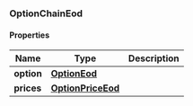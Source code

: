 

[//]: # (CLASS:OptionChainEod)

[//]: # (KIND:object)

### OptionChainEod

#### Properties

[//]: # (START_DEFINITION)

Name | Type | Description
------------ | ------------- | -------------
**option** | [**OptionEod**](OptionEod.md) |  &nbsp;
**prices** | [**OptionPriceEod**](OptionPriceEod.md) |  &nbsp;

[//]: # (END_DEFINITION)


[//]: # (CONTAINED_CLASS:OptionEod)


[//]: # (CONTAINED_CLASS:OptionPriceEod)



